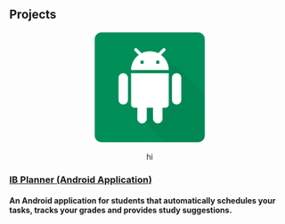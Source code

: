 ## Projects


<p align = "center">
  <img width="200" height="200" src="/images/ib-planner/cover.png">
</p>

<p align = "center"> hi </p>
          

<p align = "center"> <h3> <a href="/ib-planner/Page_A"> IB Planner (Android Application) </a> </h3> </p>
<p align = "center"> <h4> An Android application for students that automatically schedules your tasks, tracks your grades and provides study suggestions. </h4>
